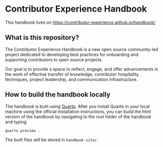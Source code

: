 # Contributor Experience Handbook

This handbook lives on https://contributor-experience.github.io/handbook/

## What is this repository?

The Contributor Experience Handbook is a new open source community-led project dedicated to developing best practices for onboarding and supporting contributors to open source projects.

Our goal is to provide a space to reflect, engage, and offer advancements in the work of effective transfer of knowledge, contributor hospitality techniques, project leadership, and communication infrastructure.

## How to build the handbook locally

The handbook is built using [Quarto](https://quarto.org/). After you install Quarto in your local machine using the official installation instructions, you can build the html version of the handbook by navigating to the root folder of the handbook and typing

```
quarto preview .
```

The built files will be stored in `handbook-site/`.

